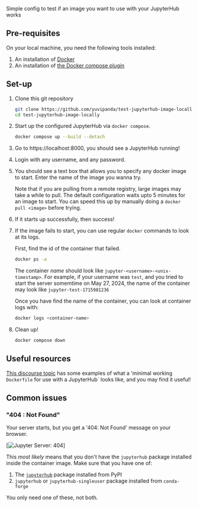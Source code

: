 Simple config to test if an image you want to use with your JupyterHub works

## Pre-requisites

On your local machine, you need the following tools installed:

1. An installation of [Docker](https://www.docker.com/)
2. An installation of [the Docker compose plugin](https://docs.docker.com/compose/install/#scenario-two-install-the-compose-plugin)

## Set-up

1. Clone this git repository

   ```bash
   git clone https://github.com/yuvipanda/test-jupyterhub-image-locally.git
   cd test-jupyterhub-image-locally
   ```

2. Start up the configured JupyterHub via `docker compose`.

   ```bash
   docker compose up --build --detach
   ```

3. Go to https://localhost:8000, you should see a JupyterHub running!

4. Login with any username, and any password.

5. You should see a text box that allows you to specify any docker image to start. Enter the
   name of the image you wanna try.

   Note that if you are pulling from a remote registry, large images may take a while to pull.
   The default configuration waits upto 5 minutes for an image to start. You can speed this up
   by manually doing a `docker pull <image>` before trying.

6. If it starts up successfully, then success!

7. If the image fails to start, you can use regular `docker` commands to look at its logs.

   First, find the id of the container that failed.

   ```bash
   docker ps -a
   ```

   The container *name* should look like `jupyter-<username>-<unix-timestamp>`. For example, if your
   username was `test`, and you tried to start the server somemtime on May 27, 2024, the name of the
   container may look like `jupyter-test-1715981236`

   Once you have find the name of the container, you can look at container logs with:

   ```bash
   docker logs <container-name>
   ```

8. Clean up!

   ```bash
   docker compose down
   ```

## Useful resources

[This discourse topic](https://discourse.jupyter.org/t/simplest-possible-dockerfile-that-runs-with-jupyterhub/25810)
has some examples of what a 'minimal working `Dockerfile` for use with a JupyterHub` looks like,
and you may find it useful!

## Common issues

### "404 : Not Found"

Your server starts, but you get a '404: Not Found' message on your browser.

[![Jupyter Server: 404](images/404.png)]

This *most likely* means that you don't have the `jupyterhub` package installed
inside the container image. Make sure that you have one of:

1. The [`jupyterhub`](http://pypi.org/project/jupyterhub) package installed from PyPI
2. `jupyterhub` or `jupyterhub-singleuser` package installed from `conda-forge`

You only need one of these, not both.
